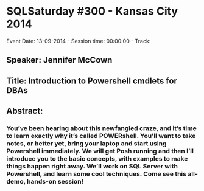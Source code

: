 # SQLSaturday #300 - Kansas City 2014
Event Date: 13-09-2014 - Session time: 00:00:00 - Track: 
## Speaker: Jennifer McCown
## Title: Introduction to Powershell cmdlets for DBAs
## Abstract:
### You’ve been hearing about this newfangled craze, and it’s time to learn exactly why it’s called POWERshell. You’ll want to take notes, or better yet, bring your laptop and start using Powershell immediately. We will get Posh running and then I’ll introduce you to the basic concepts, with examples to make things happen right away. We’ll work on SQL Server with Powershell, and learn some cool techniques. Come see this all-demo, hands-on session!
